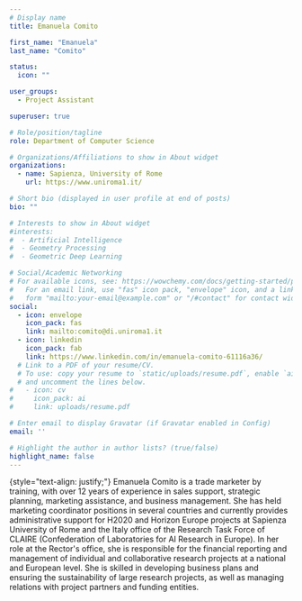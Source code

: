 ```yaml
---
# Display name
title: Emanuela Comito

first_name: "Emanuela"
last_name: "Comito"

status:
  icon: ""

user_groups:
  - Project Assistant

superuser: true

# Role/position/tagline
role: Department of Computer Science

# Organizations/Affiliations to show in About widget
organizations:
  - name: Sapienza, University of Rome
    url: https://www.uniroma1.it/

# Short bio (displayed in user profile at end of posts)
bio: ""

# Interests to show in About widget
#interests:
#  - Artificial Intelligence
#  - Geometry Processing
#  - Geometric Deep Learning

# Social/Academic Networking
# For available icons, see: https://wowchemy.com/docs/getting-started/page-builder/#icons
#   For an email link, use "fas" icon pack, "envelope" icon, and a link in the
#   form "mailto:your-email@example.com" or "/#contact" for contact widget.
social:
  - icon: envelope
    icon_pack: fas
    link: mailto:comito@di.uniroma1.it
  - icon: linkedin
    icon_pack: fab
    link: https://www.linkedin.com/in/emanuela-comito-61116a36/
  # Link to a PDF of your resume/CV.
  # To use: copy your resume to `static/uploads/resume.pdf`, enable `ai` icons in `params.yaml`,
  # and uncomment the lines below.
#   - icon: cv
#     icon_pack: ai
#     link: uploads/resume.pdf

# Enter email to display Gravatar (if Gravatar enabled in Config)
email: ''

# Highlight the author in author lists? (true/false)
highlight_name: false
---
```


{style="text-align: justify;"}
Emanuela Comito is a trade marketer by training, with over 12 years of experience in sales support, strategic planning, marketing assistance, and business management. She has held marketing coordinator positions in several countries and currently provides administrative support for H2020 and Horizon Europe projects at Sapienza University of Rome and the Italy office of the Research Task Force of CLAIRE (Confederation of Laboratories for AI Research in Europe). In her role at the Rector's office, she is responsible for the financial reporting and management of individual and collaborative research projects at a national and European level. She is skilled in developing business plans and ensuring the sustainability of large research projects, as well as managing relations with project partners and funding entities.
